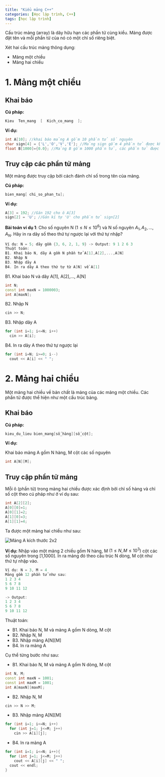 ```yaml
---
title: "Kiểu mảng C++"
categories: [Học lập trình, C++]
tags: [học lập trình]
---
```


Cấu trúc mảng (array) là dãy hữu hạn các phần tử cùng kiểu. Mảng được đặt tên và mỗi phần tử của nó có một chỉ số riêng biệt.

Xét hai cấu trúc mảng thông dụng:

* Mảng một chiều
* Mảng hai chiều

# 1. Mảng một chiều

## Khai báo 

**Cú pháp:**

```cpp
Kieu  Ten_mang  [  Kich_co_mang  ];
```

**Ví dụ:**

```cpp
int A[10]; //khai báo mảng A gồm 10 phần tử số nguyên
char sign[4] = {'L','O','V','E'}; //Mảng sign gồm 4 phần tử được khởi tạo lần lượt là kí tự 'L','O','V','E'
float B[1000]={0.0}; //Mảng B gồm 1000 phần tử, các phần tử được khởi tạo là 0.0
```
## Truy cập các phần tử mảng

Một mảng được truy cập bởi cách đánh chỉ số trong tên của mảng.

**Cú pháp:**

```cpp
bien_mang[ chi_so_phan_tu];
```

**Ví dụ:**

```cpp
A[3] = 192; //Gán 192 cho ô A[3]
sign[2] = 'U'; //Gán kí tự 'U' cho phần tử sign[2]
```

**Bài toán ví dụ 1**: Cho số nguyên N $(1 \leq N \leq 10^6)$ và N số nguyên $A_1, A_2,..., A_N$. Hãy in ra dãy số theo thứ tự ngược lại với thứ tự nhập?

```cpp
Ví dụ: N = 5; dãy gồm {3, 6, 2, 1, 9} -> Output: 9 1 2 6 3
Thuật toán: 
B1. Khai báo N, dãy A gồm N phần tử A[1],A[2],...,A[N]
B2. Nhập N
B3. Nhập dãy A
B4. In ra dãy A theo thứ tự từ A[N] về A[1]
```

B1. Khai báo N và dãy A[1], A[2],..., A[N]

```cpp
int N;
const int maxN = 1000003;
int A[maxN];
```

B2. Nhập N

```cpp
cin >> N;
```

B3. Nhập dãy A

```cpp
for (int i=1; i<=N; i++) 
  cin >> A[i];
```

B4. In ra dãy A theo thứ tự ngược lại

```cpp
for (int i=N; i>=0; i--) 
  cout << A[i] << " ";
```

# 2. Mảng hai chiều

Một mảng hai chiều về bản chất là mảng của các mảng một chiều. Các phần tử được thể hiện như một cấu trúc bảng.

## Khai báo

**Cú pháp:**

```cpp
kieu_du_lieu bien_mang[số_hàng][số_cột];
```
**Ví dụ:**

Khai báo mảng A gồm N hàng, M cột các số nguyên

```cpp
int A[N][M];
```
## Truy cập phần tử mảng

Mỗi ô (phần tử) trong mảng hai chiều được xác định bởi chỉ số hàng và chỉ số cột theo cú pháp như ở ví dụ sau:

```cpp
int A[2][2];
A[0][0]=1;
A[0][1]=2;
A[1][0]=3;
A[1][1]=4;
```

Ta được một mảng hai chiều như sau:

![Mảng A kích thước 2x2](http://thomasabc.xyz/assets/img/2D.png)

**Ví dụ:** Nhập vào một mảng 2 chiều gồm N hàng, M $(1 \leq N, M \leq 10^3)$ cột các số nguyên trong [1,1000]. In ra mảng đó theo cấu trúc N dòng, M cột như thứ tự nhập vào.

```cpp
Ví dụ: N = 3, M = 4
Mảng gồm 12 phần tử như sau:
1 2 3 4
5 6 7 8
9 10 11 12

-> Output:
1 2 3 4
5 6 7 8
9 10 11 12
```
Thuật toán:

* B1. Khai báo N, M và mảng A gồm N dòng, M cột
* B2. Nhập N, M 
* B3. Nhập mảng A[N][M]
* B4. In ra mảng A

Cụ thể từng bước như sau:

* B1. Khai báo N, M và mảng A gồm N dòng, M cột

```cpp
int N, M;
const int maxN = 1001;
const int maxM = 1001;
int A[maxN][maxM];
```
* B2. Nhập N, M 

```cpp
cin >> N >> M;
```
* B3. Nhập mảng A[N][M]

```cpp
for (int i=1; i<=N; i++)
  for (int j=1; j<=M; j++)
    cin >> A[i][j];
```
* B4. In ra mảng A

```cpp
for (int i=1; i<=N; i++){
  for (int j=1; j<=M; j++)
    cout << A[i][j] << " ";
  cout << endl;
}
```
